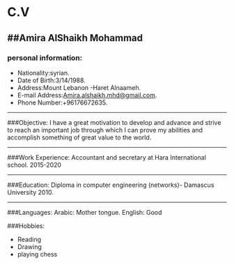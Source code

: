 #    **C.V**                               
##Amira AlShaikh Mohammad
---
### personal information:
* Nationality:syrian.
* Date of Birth:3/14/1988.
* Address:Mount Lebanon -Haret Alnaameh.
* E-mail Address:Amira.alshaikh.mhd@gmail.com.
* Phone Number:+96176672635.

___
###Objective:
I have a great motivation to develop and advance and strive to reach an important job through which I can prove my abilities and accomplish something of great value to the world.

___
###Work Experience:
Accountant and secretary at Hara International school.     2015-2020

___
###Education:
Diploma in computer engineering (networks)- Damascus University 2010.



___
###Languages:
Arabic: Mother tongue.
English: Good

###Hobbies:

* Reading
* Drawing
* playing chess




